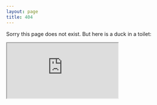 ```yaml
---
layout: page
title: 404
---
```

Sorry this page does not exist. But here is a duck in a toilet:

<div class="embed-responsive embed-responsive-4by3">
  <iframe class="embed-responsive-item" src="https://www.youtube.com/embed/ZoX--KlnqsU?autoplay=1"></iframe>
</div>
